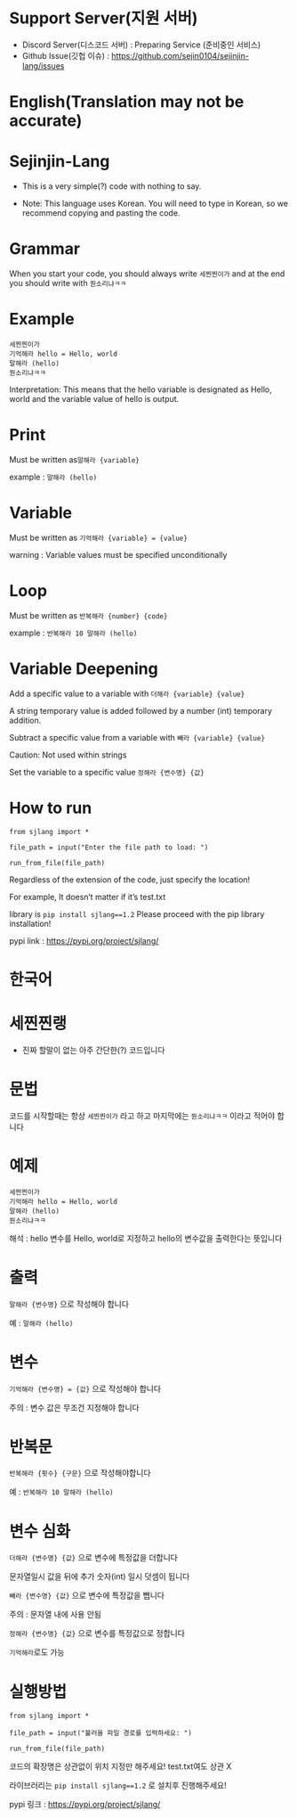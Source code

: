 # Support Server(지원 서버)

+ Discord Server(디스코드 서버) : Preparing Service (준비중인 서비스)
+ Github Issue(깃헙 이슈) : https://github.com/sejin0104/sejinjin-lang/issues

# English(Translation may not be accurate)
# Sejinjin-Lang

+ This is a very simple(?) code with nothing to say.

+ Note: This language uses Korean. You will need to type in Korean, so we recommend copying and pasting the code.

# Grammar

When you start your code, you should always write `세찐찐이가` and at the end you should write with `뭔소리냐ㅋㅋ`

# Example

```
세찐찐이가
기억해라 hello = Hello, world
말해라 (hello)
뭔소리냐ㅋㅋ
```

Interpretation: This means that the hello variable is designated as Hello, world and the variable value of hello is output.

# Print

Must be written as```말해라 {variable}```

example : `말해라 (hello)`

# Variable

Must be written as ```기억해라 {variable} = {value}```

warning : Variable values ​​must be specified unconditionally

# Loop

Must be written as ```반복해라 {number} {code}```

example : ```반복해라 10 말해라 (hello)```

# Variable Deepening

Add a specific value to a variable with ```더해라 {variable} {value}```

A string temporary value is added followed by a number (int) temporary addition.

Subtract a specific value from a variable with ```빼라 {variable} {value}```

Caution: Not used within strings

Set the variable to a specific value ```정해라 {변수명} {값}```

# How to run

```
from sjlang import *

file_path = input("Enter the file path to load: ")

run_from_file(file_path)
```

Regardless of the extension of the code, just specify the location!

For example, It doesn’t matter if it’s test.txt

library is ```pip install sjlang==1.2``` Please proceed with the pip library installation!

pypi link : https://pypi.org/project/sjlang/

# 한국어
# 세찐찐랭

+ 진짜 할말이 없는 아주 간단한(?) 코드입니다

# 문법

코드를 시작할때는 항상 `세찐찐이가` 라고 하고 마지막에는 `뭔소리냐ㅋㅋ` 이라고 적어야 합니다

# 예제

```
세찐찐이가
기억해라 hello = Hello, world
말해라 (hello)
뭔소리냐ㅋㅋ
```

해석 : hello 변수를 Hello, world로 지정하고 hello의 변수값을 출력한다는 뜻입니다

# 출력

```말해라 {변수명}``` 으로 작성해야 합니다

예 : `말해라 (hello)`

# 변수

```기억해라 {변수명} = {값}``` 으로 작성해야 합니다

주의 : 변수 값은 무조건 지정해야 합니다

# 반복문

```반복해라 {횟수} {구문}``` 으로 작성해야합니다

예 : ```반복해라 10 말해라 (hello)```

# 변수 심화

```더해라 {변수명} {값}``` 으로 변수에 특정값을 더합니다

문자열일시 값을 뒤에 추가 숫자(int) 일시 덧셈이 됩니다

```빼라 {변수명} {값}``` 으로 변수에 특정값을 뺍니다

주의 : 문자열 내에 사용 안됨

```정해라 {변수명} {값}``` 으로 변수를 특정값으로 정합니다

```기억해라```로도 가능

# 실행방법

```
from sjlang import *

file_path = input("불러올 파일 경로를 입력하세요: ")

run_from_file(file_path)
```

코드의 확장명은 상관없이 위치 지정만 해주세요!
test.txt여도 상관 X

라이브러리는 ```pip install sjlang==1.2``` 로 설치후 진행해주세요!

pypi 링크 : https://pypi.org/project/sjlang/
